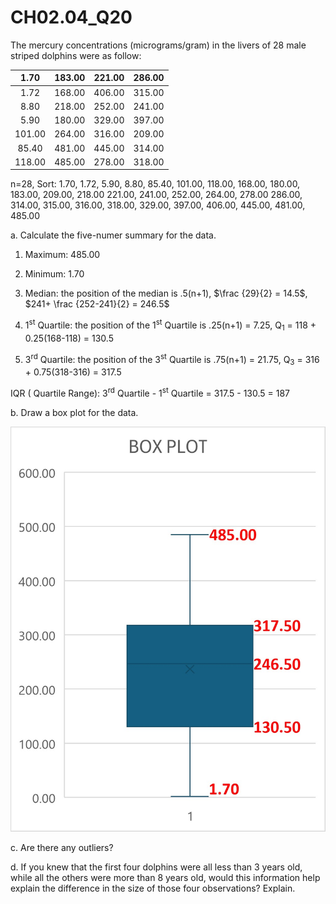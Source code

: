 # CH02.04_Q20 #
The mercury concentrations (micrograms/gram) in the livers of 28 male striped dolphins were as follow:

| 1.70 | 183.00 | 221.00 | 286.00 |
|:----:|:------:|:------:|:------:|
| 1.72 | 168.00 | 406.00 | 315.00 |
| 8.80 | 218.00 | 252.00 | 241.00 |
| 5.90 | 180.00 | 329.00 | 397.00 |
|101.00 | 264.00 | 316.00 | 209.00 |
|85.40 | 481.00 | 445.00 | 314.00 |
|118.00 | 485.00 | 278.00 | 318.00 |

n=28, Sort: 1.70, 1.72, 5.90, 8.80, 85.40, 101.00, 118.00, 168.00, 180.00, 183.00, 209.00, 218.00 221.00, 241.00, 252.00, 264.00, 278.00 286.00, 314.00, 315.00, 316.00, 318.00, 329.00, 397.00, 406.00, 445.00, 481.00, 485.00


a. Calculate the five-numer summary for the data. 

1. Maximum: 485.00

2. Minimum: 1.70

3. Median: the position of the median is .5(n+1), $\frac {29}{2} = 14.5$, $241+ \frac {252-241}{2} = 246.5$

4. 1<sup>st</sup> Quartile: the position of the 1<sup>st</sup> Quartile is .25(n+1) = 7.25, Q<sub>1</sub> = 118 + 0.25(168-118) = 130.5

5. 3<sup>rd</sup> Quartile: the position of the 3<sup>st</sup> Quartile is .75(n+1) = 21.75, Q<sub>3</sub> = 316 + 0.75(318-316) = 317.5

IQR ( Quartile Range): 3<sup>rd</sup> Quartile - 1<sup>st</sup> Quartile = 317.5 - 130.5 = 187

b. Draw a box plot for the data.

![image](https://github.com/HWTeng-Teaching/202409-Stat/blob/main/HW0914/21_%E5%BE%90%E5%81%89%E5%B3%BB/CH02.04_Q20_b.jpg)

c. Are there any outliers?

d. If you knew that the first four dolphins were all less than 3 years old, while all the others were more than 8 years old, would this information help explain the difference in the size of those four observations? Explain.



